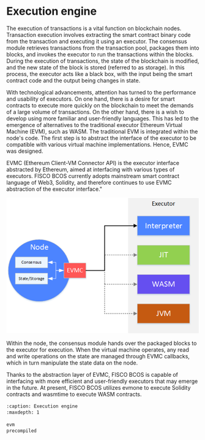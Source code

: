 # Execution engine

The execution of transactions is a vital function on blockchain nodes. Transaction execution involves extracting the smart contract binary code from the transaction and executing it using an executor. The consensus module retrieves transactions from the transaction pool, packages them into blocks, and invokes the executor to run the transactions within the blocks. During the execution of transactions, the state of the blockchain is modified, and the new state of the block is stored (referred to as storage). In this process, the executor acts like a black box, with the input being the smart contract code and the output being changes in state.

With technological advancements, attention has turned to the performance and usability of executors. On one hand, there is a desire for smart contracts to execute more quickly on the blockchain to meet the demands of a large volume of transactions. On the other hand, there is a wish to develop using more familiar and user-friendly languages. This has led to the emergence of alternatives to the traditional executor Ethereum Virtual Machine (EVM), such as WASM. The traditional EVM is integrated within the node's code. The first step is to abstract the interface of the executor to be compatible with various virtual machine implementations. Hence, EVMC was designed.

EVMC (Ethereum Client-VM Connector API) is the executor interface abstracted by Ethereum, aimed at interfacing with various types of executors. FISCO BCOS currently adopts mainstream smart contract language of Web3, Solidity, and therefore continues to use EVMC abstraction of the executor interface."

![](../_static/glossary/evmc_frame.png)

Within the node, the consensus module hands over the packaged blocks to the executor for execution. When the virtual machine operates, any read and write operations on the state are managed through EVMC callbacks, which in turn manipulate the state data on the node.

Thanks to the abstraction layer of EVMC, FISCO BCOS is capable of interfacing with more efficient and user-friendly executors that may emerge in the future. At present, FISCO BCOS utilizes evmone to execute Solidity contracts and wasmtime to execute WASM contracts.

```{toctree}
:caption: Execution engine
:maxdepth: 1

evm
precompiled
```
